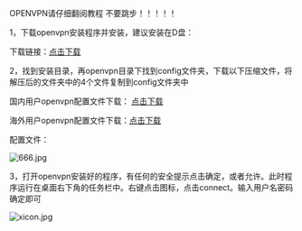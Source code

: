 OPENVPN请仔细翻阅教程 不要跳步！！！！！

1，下载openvpn安装程序并安装，建议安装在D盘：

下载链接：[点击下载](https://home.mobvoi.com/op.exe)

2，找到安装目录，再openvpn目录下找到config文件夹，下载以下压缩文件，将解压后的文件夹中的4个文件复制到config文件夹中

国内用户openvpn配置文件下载：  [点击下载](https://home.mobvoi.com/openvpn-BJ.zip)

海外用户openvpn配置文件下载：[点击下载](https://home.mobvoi.com/openvpn-HK.zip)

配置文件：

![666.jpg](https://home.mobvoi.com/HowTo/windows?action=AttachFile&do=get&target=666.jpg "666.jpg")

3，打开openvpn安装好的程序，有任何的安全提示点击确定，或者允许。此时程序运行在桌面右下角的任务栏中。右键点击图标，点击connect。输入用户名密码确定即可

![xicon.jpg](https://home.mobvoi.com/HowTo/windows?action=AttachFile&do=get&target=xicon.jpg "xicon.jpg")
<!--stackedit_data:
eyJoaXN0b3J5IjpbMjAxNjE1MzAwOF19
-->